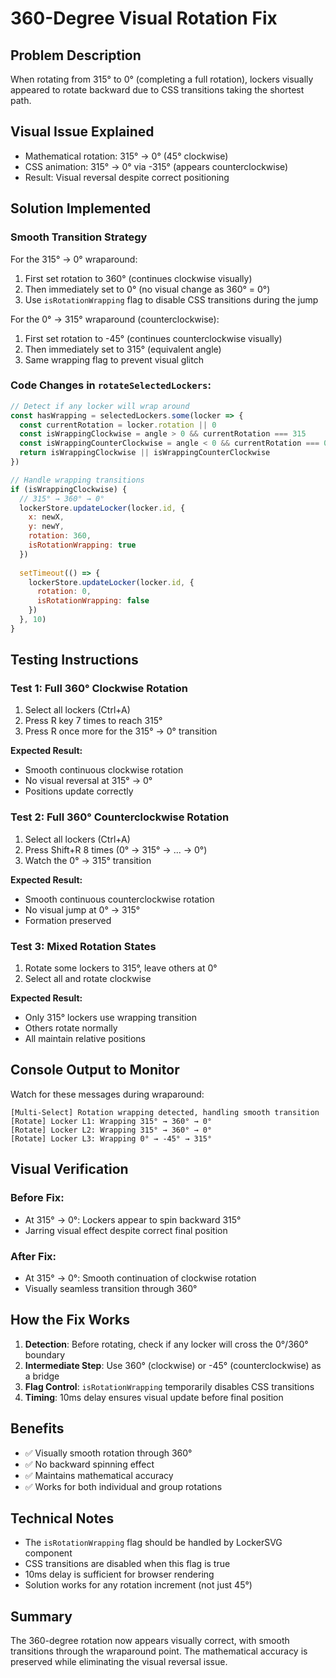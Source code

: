 # 360-Degree Visual Rotation Fix

## Problem Description
When rotating from 315° to 0° (completing a full rotation), lockers visually appeared to rotate backward due to CSS transitions taking the shortest path.

## Visual Issue Explained
- Mathematical rotation: 315° → 0° (45° clockwise)
- CSS animation: 315° → 0° via -315° (appears counterclockwise)
- Result: Visual reversal despite correct positioning

## Solution Implemented

### Smooth Transition Strategy
For the 315° → 0° wraparound:
1. First set rotation to 360° (continues clockwise visually)
2. Then immediately set to 0° (no visual change as 360° = 0°)
3. Use `isRotationWrapping` flag to disable CSS transitions during the jump

For the 0° → 315° wraparound (counterclockwise):
1. First set rotation to -45° (continues counterclockwise visually)
2. Then immediately set to 315° (equivalent angle)
3. Same wrapping flag to prevent visual glitch

### Code Changes in `rotateSelectedLockers`:

```javascript
// Detect if any locker will wrap around
const hasWrapping = selectedLockers.some(locker => {
  const currentRotation = locker.rotation || 0
  const isWrappingClockwise = angle > 0 && currentRotation === 315
  const isWrappingCounterClockwise = angle < 0 && currentRotation === 0
  return isWrappingClockwise || isWrappingCounterClockwise
})

// Handle wrapping transitions
if (isWrappingClockwise) {
  // 315° → 360° → 0°
  lockerStore.updateLocker(locker.id, {
    x: newX,
    y: newY,
    rotation: 360,
    isRotationWrapping: true
  })
  
  setTimeout(() => {
    lockerStore.updateLocker(locker.id, { 
      rotation: 0,
      isRotationWrapping: false
    })
  }, 10)
}
```

## Testing Instructions

### Test 1: Full 360° Clockwise Rotation
1. Select all lockers (Ctrl+A)
2. Press R key 7 times to reach 315°
3. Press R once more for the 315° → 0° transition

**Expected Result:**
- Smooth continuous clockwise rotation
- No visual reversal at 315° → 0°
- Positions update correctly

### Test 2: Full 360° Counterclockwise Rotation
1. Select all lockers (Ctrl+A)
2. Press Shift+R 8 times (0° → 315° → ... → 0°)
3. Watch the 0° → 315° transition

**Expected Result:**
- Smooth continuous counterclockwise rotation
- No visual jump at 0° → 315°
- Formation preserved

### Test 3: Mixed Rotation States
1. Rotate some lockers to 315°, leave others at 0°
2. Select all and rotate clockwise

**Expected Result:**
- Only 315° lockers use wrapping transition
- Others rotate normally
- All maintain relative positions

## Console Output to Monitor

Watch for these messages during wraparound:
```
[Multi-Select] Rotation wrapping detected, handling smooth transition
[Rotate] Locker L1: Wrapping 315° → 360° → 0°
[Rotate] Locker L2: Wrapping 315° → 360° → 0°
[Rotate] Locker L3: Wrapping 0° → -45° → 315°
```

## Visual Verification

### Before Fix:
- At 315° → 0°: Lockers appear to spin backward 315°
- Jarring visual effect despite correct final position

### After Fix:
- At 315° → 0°: Smooth continuation of clockwise rotation
- Visually seamless transition through 360°

## How the Fix Works

1. **Detection**: Before rotating, check if any locker will cross the 0°/360° boundary
2. **Intermediate Step**: Use 360° (clockwise) or -45° (counterclockwise) as a bridge
3. **Flag Control**: `isRotationWrapping` temporarily disables CSS transitions
4. **Timing**: 10ms delay ensures visual update before final position

## Benefits

- ✅ Visually smooth rotation through 360°
- ✅ No backward spinning effect
- ✅ Maintains mathematical accuracy
- ✅ Works for both individual and group rotations

## Technical Notes

- The `isRotationWrapping` flag should be handled by LockerSVG component
- CSS transitions are disabled when this flag is true
- 10ms delay is sufficient for browser rendering
- Solution works for any rotation increment (not just 45°)

## Summary

The 360-degree rotation now appears visually correct, with smooth transitions through the wraparound point. The mathematical accuracy is preserved while eliminating the visual reversal issue.